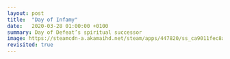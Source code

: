 ```yaml
---
layout: post
title:  "Day of Infamy"
date:   2020-03-28 01:00:00 +0100
summary: Day of Defeat’s spiritual successor
image: https://steamcdn-a.akamaihd.net/steam/apps/447820/ss_ca9011fec8a204d02f6d8a84ac1ffb18dad97add.1920x1080.jpg?t=1585250895
revisited: true
---
```


